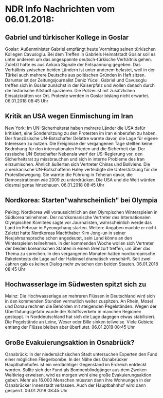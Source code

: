 # NDR Info Nachrichten vom 06.01.2018:


## Gabriel und türkischer Kollege in Goslar
Goslar:	Außenminister Gabriel empfängt heute Vormittag seinen türkischen Kollegen Cavusoglu. Bei dem Treffen in Gabriels Heimatstadt Goslar soll es unter anderem um das angespannte deutsch-türkische Verhältnis gehen. Zuletzt hatte es aus Ankara Signale der Entspannung gegeben. Das Verhältnis zwischen beiden Ländern ist unter anderem belastet, weil in der Türkei auch mehrere Deutsche aus politischen Gründen in Haft sitzen. Darunter ist der Zeitungsjournalist Deniz Yücel. Gabriel und Cavusoglu treffen sich in Goslar zunächst in der Kaiserpfalz und wollen danach durch die historische Altstadt spazieren. Die Polizei ist mit zusätzlichen Einsatzkräften vor Ort. Proteste werden in Goslar bislang nicht erwartet. 06.01.2018 08:45 Uhr 

## Kritik an USA wegen Einmischung im Iran
New York: Im UN-Sicherheitsrat haben mehrere Länder die USA dafür kritisiert, eine Sondersitzung zu den Protesten im Iran einberufen zu haben. Der französische UN-Botschafter Delattre warnte davor, die Lage für eigene Interessen zu nutzen. Die Ereignisse der vergangenen Tage stellten keine Bedrohung für den internationalen Frieden und die Sicherheit dar. Der russische UN-Botschafter Nebensia warf der US-Regierung vor, den Sicherheitsrat zu missbrauchen und sich in interne Probleme des Iran einzumischen. Ähnlich äußerten sich Vertreter Chinas und Boliviens. Die amerikanische UN-Botschafterin Haley verteidigte die Unterstützung für die Protestbewegung. Sie warnte die Führung in Teheran davor, die Demonstrationen wie 2009 zu unterdrücken. Die USA und die Welt würden diesmal genau hinschauen. 06.01.2018 08:45 Uhr 

## Nordkorea: Starten"wahrscheinlich" bei Olympia
Peking:	Nordkorea will voraussichtlich an den Olympischen Winterspielen in Südkorea teilnehmen. Der nordkoreanische Vertreter des Internationalen Olympischen Komitees sagte vor Journalisten, wahrscheinlich werde das Land im Februar in Pyeongchang  starten. Weitere Angaben machte er nicht. Zuletzt hatte Nordkoreas Machthaber Kim Jong-un in seiner Neujahrsansprache schon angedeutet, sein Land könne an den Winterspielen teilnehmen. In der kommenden Woche wollen sich Vertreter der beiden koreanischen Staaten in einem Grenzort treffen, um über das Thema zu sprechen. In den vergangenen Monaten hatten nordkoreanische Raketentests die Lage auf der Halbinsel dramatisch verschärft. Seit zwei Jahren gab es keinen Dialog mehr zwischen den beiden Staaten. 06.01.2018 08:45 Uhr 

## Hochwasserlage im Südwesten spitzt sich zu
Mainz:	Die Hochwasserlage an mehreren Flüssen in Deutschland wird sich in den kommenden Stunden vermutlich weiter zuspitzen. An Rhein, Mosel und Donau rechnen die Behörden mit steigenden Pegelständen. Wegen der Überflutungsgefahr wurde der Schiffsverkehr in manchen Regionen gestoppt. In Norddeutschland hat sich die Lage dagegen etwas stabilisiert. Die Pegelstände an Leine, Weser oder Bille sinken teilweise. Viele Gebiete entlang der Flüsse bleiben aber überflutet. 06.01.2018 08:45 Uhr 

## Große Evakuierungsaktion in Osnabrück?
Osnabrück: In der niedersächsischen Stadt untersuchen Experten den Fund einer möglichen Fliegerbombe. In der Nähe des Osnabrücker Hauptbahnhofes ist ein verdächtiger Gegenstand im Erdreich entdeckt worden. Sollte sich der Fund als Bombenblindgänger aus dem Zweiten Weltkrieg erweisen, wird es morgen wohl eine große Evakuierungsaktion geben. Mehr als 16.000 Menschen müssten dann ihre Wohnungen in der Osnabrücker Innenstadt verlassen. Auch der Hauptbahnhof wird dann gesperrt. 06.01.2018 08:45 Uhr 
